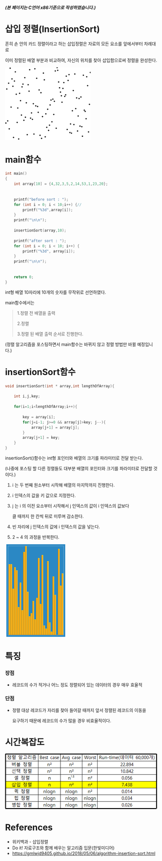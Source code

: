 ##### (본 페이지는 C언어 x86기준으로 작성하였습니다.)

# 삽입 정렬(InsertionSort)

흔히 손 안의 카드 정렬이라고 하는 삽입정렬은 자료의 모든 요소를 앞에서부터 차례대로

이미 정렬된 배열 부분과 비교하여, 자신의 위치를 찾아 삽입함으로써 정렬을 완성한다.




![bubble_sort_animation](../images/insertionsort/insertion_sort_animation.gif)



# main함수

```c
int main()
{
	int array[10] = {4,32,3,5,2,14,53,1,23,20};

	
	printf("before sort : ");
	for (int i = 0; i < 10;i++) {//
		printf("%3d",array[i]);
	}
	printf("\n\n");

	insertionSort(array,10);

	printf("after sort : ");
	for (int i = 0; i < 10; i++) {
		printf("%3d", array[i]);
	}
	printf("\n\n");


	return 0;
}
```

int형 배열 10자리에 10개의 숫자를 무작위로 선언하였다.

main함수에서는

> 1.정렬 전 배열을 출력
>
> 2.정렬
>
> 3.정렬 된 배열 출력  순서로 진행한다.

(정렬 알고리즘을 포스팅하면서 main함수는 바뀌지 않고 정렬 방법만 바뀔 예정입니다.)



# insertionSort함수

```c
void insertionSort(int * array,int lengthOfArray){

    int i,j,key;
 
    for(i=1;i<lengthOfArray;i++){

        key = array[i];
        for(j=i-1; j>=0 && array[j]>key; j--){
            array[j+1] = array[j];
        }
        array[j+1] = key;
    }
}
```

insertionSort()함수는 int형 포인터와 배열의 크기를 파라미터로 전달 받는다.

 (나중에 포스팅 할 다른 정렬들도 대부분 배열의 포인터와 크기를 파라미터로 전달할 것이다.)

1. i 는 두 번째 원소부터 시작해 배열의 마지막까지 진행한다.

2. i 인덱스의 값을 키 값으로 지정한다.

3. j 는 i 의 이전 요소부터 시작해서 j 인덱스의 값이 i 인덱스의 값보다

   클 때까지 한 칸씩 뒤로 미루며 감소한다.


4. 빈 자리에 j 인덱스의 값에 i 인덱스의 값을 넣는다.
5. 2 ~ 4 의 과정을 반복한다.

​            ![Selection-Sort-Animation](../images/insertionsort/Insertion-Sort-Animation.gif)



 # 특징

### 장점

- 레코드의 수가 적거나 어느 정도 정렬되어 있는 데이터의 경우 매우 효율적

### 단점

- 정렬 대상 레코드가 자리를 찾아 들어갈 때까지 앞서 정렬된 레코드의 이동을

  요구하기 때문에 레코드의 수가 많을 경우 비효율적이다.




# 시간복잡도

![timecomplex(bubblesort)](../images/insertionsort/timecomplex(insertionsort).PNG)



# References

- 위키백과 - 삽입정렬
- Do it! 자료구조와 함께 배우는 알고리즘 입문(한빛미디어)
- https://gmlwjd9405.github.io/2018/05/06/algorithm-insertion-sort.html